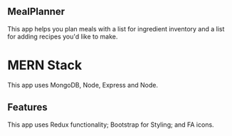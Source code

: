 ## MealPlanner 

This app helps you plan meals with a list for ingredient inventory and a list for adding recipes you'd like to make.

# MERN Stack

This app uses MongoDB, Node, Express and Node.

## Features
 
 This app uses Redux functionality; Bootstrap for Styling; and FA icons. 